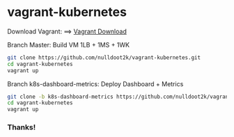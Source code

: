 # vagrant-kubernetes

Download Vagrant: ==> [Vagrant Download](https://developer.hashicorp.com/vagrant/downloads)

Branch Master: Build VM 1LB + 1MS + 1WK

```bash
git clone https://github.com/nulldoot2k/vagrant-kubernetes.git
cd vagrant-kubernetes
vagrant up
```

Branch k8s-dashboard-metrics: Deploy Dashboard + Metrics

```bash
git clone -b k8s-dashboard-metrics https://github.com/nulldoot2k/vagrant-kubernetes.git
cd vagrant-kubernetes
vagrant up
```

### Thanks!
